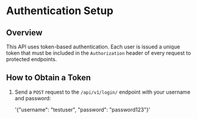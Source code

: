 # Authentication Setup

## Overview
This API uses token-based authentication. Each user is issued a unique token that must be included in the `Authorization` header of every request to protected endpoints.

## How to Obtain a Token
1. Send a `POST` request to the `/api/v1/login/` endpoint with your username and password:
   
   '{"username": "testuser", "password": "password123"}'
